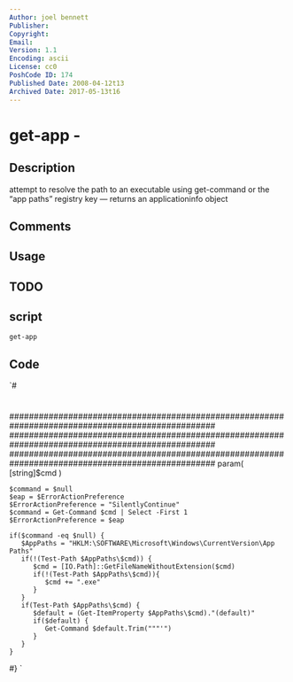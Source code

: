 ```yaml
---
Author: joel bennett
Publisher: 
Copyright: 
Email: 
Version: 1.1
Encoding: ascii
License: cc0
PoshCode ID: 174
Published Date: 2008-04-12t13
Archived Date: 2017-05-13t16
---
```


# get-app - 

## Description

attempt to resolve the path to an executable using get-command or the “app paths” registry key — returns an applicationinfo object

## Comments



## Usage



## TODO



## script

`get-app`

## Code

`#
 #
 ##################################################################################################
 ##################################################################################################
 ##################################################################################################
    param( [string]$cmd )
 
    $command = $null
    $eap = $ErrorActionPreference
    $ErrorActionPreference = "SilentlyContinue"
    $command = Get-Command $cmd | Select -First 1
    $ErrorActionPreference = $eap
   
    if($command -eq $null) {
       $AppPaths = "HKLM:\SOFTWARE\Microsoft\Windows\CurrentVersion\App Paths"
       if(!(Test-Path $AppPaths\$cmd)) {
          $cmd = [IO.Path]::GetFileNameWithoutExtension($cmd)
          if(!(Test-Path $AppPaths\$cmd)){
             $cmd += ".exe"
          }
       }
       if(Test-Path $AppPaths\$cmd) {
          $default = (Get-ItemProperty $AppPaths\$cmd)."(default)"
          if($default) {
             Get-Command $default.Trim("""'")
          }
       }
    }
 #}
`

